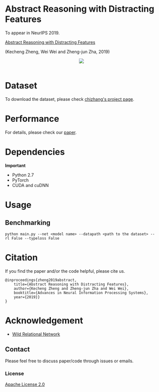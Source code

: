 # Abstract Reasoning with Distracting Features

To appear in NeurIPS 2019. 

[Abstract Reasoning with Distracting Features](http://arxiv.org/abs/1912.00569)

(Kecheng Zheng, Wei Wei and Zheng-jun Zha, 2019)


<div width="20%", height="20%", align="center">
   <img src="https://github.com/zkcys001/distracting_feature/blob/master/git_images/LEN.png"><br><br>
</div>


# Dataset

To download the dataset, please check [chizhang's project page](http://wellyzhang.github.io/project/raven.html#dataset).

# Performance

For details, please check our [paper](http://arxiv.org/abs/1912.00569).


# Dependencies

**Important**
* Python 2.7
* PyTorch
* CUDA and cuDNN


# Usage

## Benchmarking

```
python main.py --net <model name> --datapath <path to the dataset> --rl False --typeloss False
```


# Citation

If you find the paper and/or the code helpful, please cite us.

```
@inproceedings{zheng2019abstract,
    title={Abstract Reasoning with Distracting Features},
    author={Kecheng Zheng and Zheng-jun Zha and Wei Wei},
    booktitle={Advances in Neural Information Processing Systems},
    year={2019}}
}
```

# Acknowledgement


* [Wild Relational Network](https://github.com/Fen9/WReN)


## Contact 

Please feel free to discuss paper/code through issues or emails.


### License 
[Apache License 2.0](./LICENSE)
